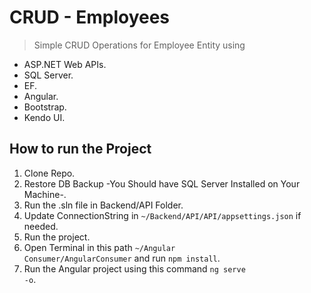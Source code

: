 # CRUD - Employees
> Simple CRUD Operations for Employee Entity using
  - ASP.NET Web APIs.
  - SQL Server.
  - EF.
  - Angular.
  - Bootstrap.
  - Kendo UI.

## How to run the Project
1. Clone Repo.
2. Restore DB Backup -You Should have SQL Server Installed on Your Machine-.
3. Run the .sln file in Backend/API Folder.
4. Update ConnectionString in <code>~/Backend/API/API/appsettings.json</code> if needed.
5. Run the project.
6. Open Terminal in this path <code>~/Angular Consumer/AngularConsumer</code> and run <code>npm install</code>.
7. Run the Angular project using this command <code>ng serve -o</code>.
